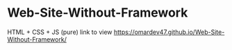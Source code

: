 # Web-Site-Without-Framework
HTML + CSS + JS (pure)
link to view <https://omardev47.github.io/Web-Site-Without-Framework/>
